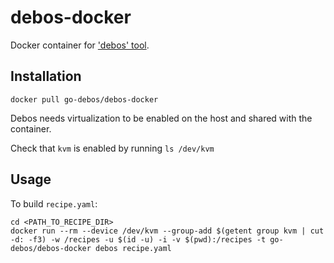 # debos-docker

Docker container for ['debos' tool](https://github.com/go-debos/debos).

## Installation
```
docker pull go-debos/debos-docker
```

Debos needs virtualization to be enabled on the host and shared with the container.

Check that `kvm` is enabled by running ```ls /dev/kvm```

## Usage
To build `recipe.yaml`:
```
cd <PATH_TO_RECIPE_DIR>
docker run --rm --device /dev/kvm --group-add $(getent group kvm | cut -d: -f3) -w /recipes -u $(id -u) -i -v $(pwd):/recipes -t go-debos/debos-docker debos recipe.yaml
```
